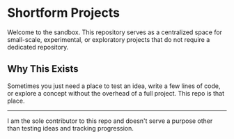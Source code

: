# Shortform Projects

Welcome to the sandbox. This repository serves as a centralized space for small-scale, experimental, or exploratory projects that do not require a dedicated repository.


## Why This Exists

Sometimes you just need a place to test an idea, write a few lines of code, or explore a concept without the overhead of a full project. This repo is that place.

-------------------------------------------------------------------------------------------------------------------------------
I am the sole contributor to this repo and doesn't serve a purpose other than testing ideas and tracking progression.
